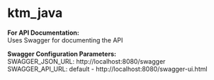 # ktm_java

**For API Documentation:**  
Uses Swagger for documenting the API

**Swagger Configuration Parameters:**  
SWAGGER_JSON_URL:   http://localhost:8080/swagger  
SWAGGER_API_URL:    default - http://localhost:8080/swagger-ui.html